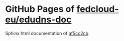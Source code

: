 GitHub Pages of [fedcloud-eu/edudns-doc](https://github.com/fedcloud-eu/edudns-doc.git)
===
Sphinx html documentation of [af5cc2cb](https://github.com/fedcloud-eu/edudns-doc/tree/af5cc2cb629e667be6e316785d5d4a92e62c1ef0)
